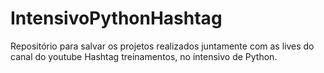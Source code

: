 # IntensivoPythonHashtag
Repositório para salvar os projetos realizados juntamente com as lives do canal do youtube Hashtag treinamentos, no intensivo de Python.
